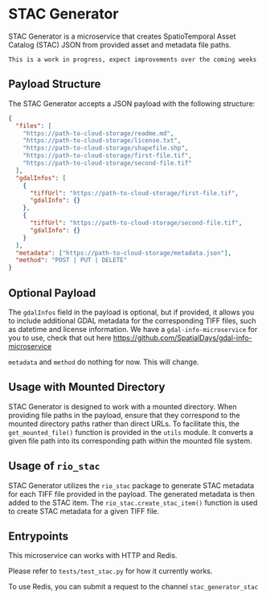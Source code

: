 # STAC Generator

STAC Generator is a microservice that creates SpatioTemporal Asset Catalog (STAC) JSON from provided asset and metadata file paths.

`This is a work in progress, expect improvements over the coming weeks`

## Payload Structure

The STAC Generator accepts a JSON payload with the following structure:

```json
{
  "files": [
    "https://path-to-cloud-storage/readme.md",
    "https://path-to-cloud-storage/license.txt",
    "https://path-to-cloud-storage/shapefile.shp",
    "https://path-to-cloud-storage/first-file.tif",
    "https://path-to-cloud-storage/second-file.tif"
  ],
  "gdalInfos": [
    {
      "tiffUrl": "https://path-to-cloud-storage/first-file.tif",
      "gdalInfo": {}
    },
    {
      "tiffUrl": "https://path-to-cloud-storage/second-file.tif",
      "gdalInfo": {}
    }
  ],
  "metadata": ["https://path-to-cloud-storage/metadata.json"],
  "method": "POST | PUT | DELETE"
}
```
## Optional Payload

The `gdalInfos` field in the payload is optional, but if provided, it allows you to include additional GDAL metadata for the corresponding TIFF files, such as datetime and license information.
We have a `gdal-info-microservice` for you to use, check that out here https://github.com/SpatialDays/gdal-info-microservice

`metadata` and `method` do nothing for now. This will change.

## Usage with Mounted Directory

STAC Generator is designed to work with a mounted directory. When providing file paths in the payload, ensure that they correspond to the mounted directory paths rather than direct URLs. To facilitate this, the `get_mounted_file()` function is provided in the `utils` module. It converts a given file path into its corresponding path within the mounted file system.

## Usage of `rio_stac`

STAC Generator utilizes the `rio_stac` package to generate STAC metadata for each TIFF file provided in the payload. The generated metadata is then added to the STAC item. The `rio_stac.create_stac_item()` function is used to create STAC metadata for a given TIFF file.


## Entrypoints

This microservice can works with HTTP and Redis.

Please refer to `tests/test_stac.py` for how it currently works.

To use Redis, you can submit a request to the channel `stac_generator_stac`
